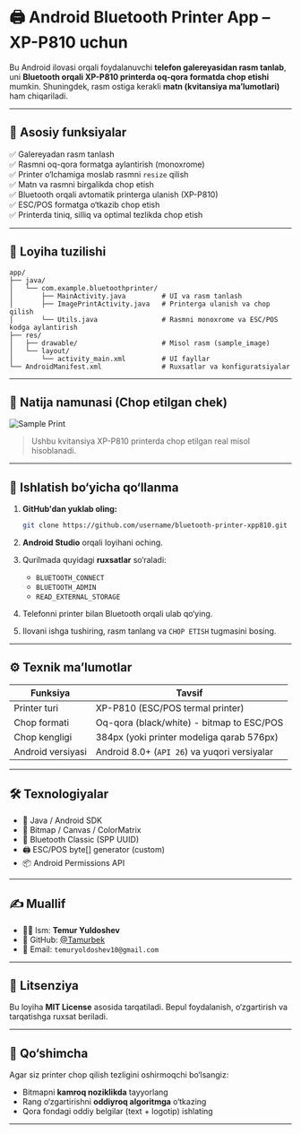 
# 🖨️ Android Bluetooth Printer App – XP-P810 uchun

Bu Android ilovasi orqali foydalanuvchi **telefon galereyasidan rasm tanlab**, uni **Bluetooth orqali XP-P810 printerda oq-qora formatda chop etishi** mumkin. Shuningdek, rasm ostiga kerakli **matn (kvitansiya ma’lumotlari)** ham chiqariladi.

---

## 📌 Asosiy funksiyalar

✅ Galereyadan rasm tanlash  
✅ Rasmni oq-qora formatga aylantirish (monoxrome)  
✅ Printer o‘lchamiga moslab rasmni `resize` qilish  
✅ Matn va rasmni birgalikda chop etish  
✅ Bluetooth orqali avtomatik printerga ulanish (XP-P810)  
✅ ESC/POS formatga o‘tkazib chop etish  
✅ Printerda tiniq, silliq va optimal tezlikda chop etish  

---

## 🧱 Loyiha tuzilishi

```
app/
├── java/
│   └── com.example.bluetoothprinter/
│       ├── MainActivity.java         # UI va rasm tanlash
│       ├── ImagePrintActivity.java   # Printerga ulanish va chop qilish
│       └── Utils.java                # Rasmni monoxrome va ESC/POS kodga aylantirish
├── res/
│   ├── drawable/                     # Misol rasm (sample_image)
│   └── layout/
│       └── activity_main.xml         # UI fayllar
└── AndroidManifest.xml               # Ruxsatlar va konfiguratsiyalar
```

---

## 🎨 Natija namunasi (Chop etilgan chek)

![Sample Print](screenshots/sample-receipt.png)

> Ushbu kvitansiya XP-P810 printerda chop etilgan real misol hisoblanadi.

---

## 📲 Ishlatish bo‘yicha qo‘llanma

1. **GitHub'dan yuklab oling:**
   ```bash
   git clone https://github.com/username/bluetooth-printer-xpp810.git
   ```

2. **Android Studio** orqali loyihani oching.

3. Qurilmada quyidagi **ruxsatlar** so‘raladi:
   - `BLUETOOTH_CONNECT`
   - `BLUETOOTH_ADMIN`
   - `READ_EXTERNAL_STORAGE`

4. Telefonni printer bilan Bluetooth orqali ulab qo‘ying.

5. Ilovani ishga tushiring, rasm tanlang va `CHOP ETISH` tugmasini bosing.

---

## ⚙️ Texnik ma’lumotlar

| Funksiya        | Tavsif                                                |
|-----------------|--------------------------------------------------------|
| Printer turi    | XP-P810 (ESC/POS termal printer)                      |
| Chop formati    | Oq-qora (black/white) - bitmap to ESC/POS              |
| Chop kengligi   | 384px (yoki printer modeliga qarab 576px)             |
| Android versiyasi | Android 8.0+ (`API 26`) va yuqori versiyalar         |

---

## 🛠 Texnologiyalar

- 📱 Java / Android SDK
- 🎨 Bitmap / Canvas / ColorMatrix
- 📶 Bluetooth Classic (SPP UUID)
- 🖨 ESC/POS byte[] generator (custom)
- 📦 Android Permissions API

---

## ✍️ Muallif

- 👨‍💻 Ism: **Temur Yuldoshev**
- 🔗 GitHub: [@Tamurbek](https://github.com/Tamurbek)
- 📧 Email: `temuryoldoshev10@gmail.com`

---

## 📝 Litsenziya

Bu loyiha **MIT License** asosida tarqatiladi. Bepul foydalanish, o‘zgartirish va tarqatishga ruxsat beriladi.

---

## 🔖 Qo‘shimcha

Agar siz printer chop qilish tezligini oshirmoqchi bo‘lsangiz:
- Bitmapni **kamroq noziklikda** tayyorlang
- Rang o‘zgartirishni **oddiyroq algoritmga** o‘tkazing
- Qora fondagi oddiy belgilar (text + logotip) ishlating

---
